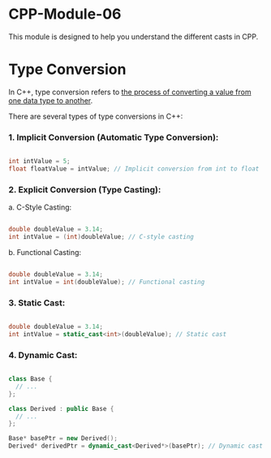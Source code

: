 # CPP-Module-06
 This module is designed to help you understand the different casts in CPP. 

# Type Conversion

In C++, type conversion refers to <ins>the process of converting a value from one data type to another</ins>. 

There are several types of type conversions in C++:

### 1. Implicit Conversion (Automatic Type Conversion):

```cpp

int intValue = 5;
float floatValue = intValue; // Implicit conversion from int to float
```

### 2. Explicit Conversion (Type Casting):

a. C-Style Casting:

```cpp

double doubleValue = 3.14;
int intValue = (int)doubleValue; // C-style casting
```

b. Functional Casting:

```cpp

double doubleValue = 3.14;
int intValue = int(doubleValue); // Functional casting
```

### 3. Static Cast:

```cpp

double doubleValue = 3.14;
int intValue = static_cast<int>(doubleValue); // Static cast
```

### 4. Dynamic Cast:

```cpp

class Base {
  // ...
};

class Derived : public Base {
  // ...
};

Base* basePtr = new Derived();
Derived* derivedPtr = dynamic_cast<Derived*>(basePtr); // Dynamic cast
```
